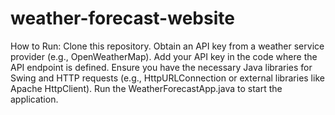 # weather-forecast-website
How to Run:
Clone this repository.
Obtain an API key from a weather service provider (e.g., OpenWeatherMap).
Add your API key in the code where the API endpoint is defined.
Ensure you have the necessary Java libraries for Swing and HTTP requests (e.g., HttpURLConnection or external libraries like Apache HttpClient).
Run the WeatherForecastApp.java to start the application.
